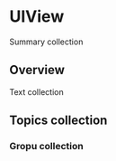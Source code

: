 # UIView

Summary collection

## Overview

Text collection

## Topics collection

### Gropu collection

